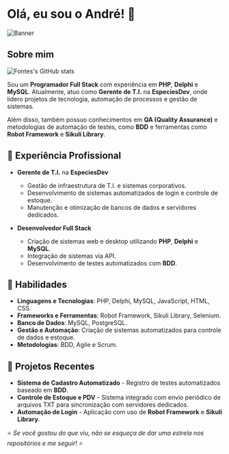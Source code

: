 # Olá, eu sou o André! 👋

![Banner](https://via.placeholder.com/1200x300?text=Bem-vindo+ao+meu+perfil+GitHub)

## Sobre mim

![Fontes's GitHub stats](https://github-readme-stats.vercel.app/api?username=FontesSSI&show_icons=true&theme=transparent)

Sou um **Programador Full Stack** com experiência em **PHP**, **Delphi** e **MySQL**. Atualmente, atuo como **Gerente de T.I.** na **EspeciesDev**, onde lidero projetos de tecnologia, automação de processos e gestão de sistemas.

Além disso, também possuo conhecimentos em **QA (Quality Assurance)** e metodologias de automação de testes, como **BDD** e ferramentas como **Robot Framework** e **Sikuli Library**.

## 💼 Experiência Profissional

- **Gerente de T.I.** na **EspeciesDev**  
  - Gestão de infraestrutura de T.I. e sistemas corporativos.
  - Desenvolvimento de sistemas automatizados de login e controle de estoque.
  - Manutenção e otimização de bancos de dados e servidores dedicados.

- **Desenvolvedor Full Stack**  
  - Criação de sistemas web e desktop utilizando **PHP**, **Delphi** e **MySQL**.
  - Integração de sistemas via API.
  - Desenvolvimento de testes automatizados com **BDD**.

## 🚀 Habilidades

- **Linguagens e Tecnologias**: PHP, Delphi, MySQL, JavaScript, HTML, CSS.
- **Frameworks e Ferramentas**: Robot Framework, Sikuli Library, Selenium.
- **Banco de Dados**: MySQL, PostgreSQL.
- **Gestão e Automação**: Criação de sistemas automatizados para controle de dados e estoque.
- **Metodologias**: BDD, Agile e Scrum.

## 📂 Projetos Recentes

- **Sistema de Cadastro Automatizado** - Registro de testes automatizados baseado em **BDD**.  
- **Controle de Estoque e PDV** - Sistema integrado com envio periódico de arquivos TXT para sincronização com servidores dedicados.
- **Automação de Login** - Aplicação com uso de **Robot Framework** e **Sikuli Library**.

⭐️ *Se você gostou do que viu, não se esqueça de dar uma estrela nos repositórios e me seguir!* ⭐️

